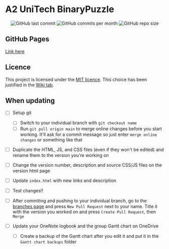 # A2 UniTech BinaryPuzzle
<div id="badges" align="center">
    <img src="https://img.shields.io/github/last-commit/aiden2480/A2-UniTech-BinaryPuzzle?color=1db954&logoColor=191414&style=flat-square" alt="GitHub last commit">
    <img src="https://img.shields.io/github/commit-activity/m/aiden2480/A2-UniTech-BinaryPuzzle?color=1db954&logoColor=191414&style=flat-square" alt="GitHub commits per month">
    <img src="https://img.shields.io/github/repo-size/aiden2480/A2-UniTech-BinaryPuzzle?color=1db954&logoColor=191414&style=flat-square" alt="GitHub repo size">
</div>

## GitHub Pages
[Link here](https://minkdang.github.io/UniTech_BinaryPuzzle/)

## Licence
This project is licensed under the [MIT licence](https://choosealicense.com/licenses/mit/#). This choice has been justified in the [Wiki tab](https://github.com/aiden2480/A2-UniTech-BinaryPuzzle/wiki).

## When updating
 - [ ] Setup git
     - [ ] Switch to your individual branch with `git checkout name`
     - [ ] Run `git pull origin main` to merge online changes before you start working. It'll ask for a commit message so just enter `merge online changes` or something like that
 - [ ] Duplicate the HTML, JS, and CSS files (even if they won't be edited) and rename them to the version you're working on
 - [ ] Change the version number, description and source CSS/JS files on the version html page
 - [ ] Update `index.html` with new links and description

 - [ ] Test changes!!
 - [ ] After commiting and pushing to your individual branch, go to the [branches page](https://github.com/aiden2480/A2-UniTech-BinaryPuzzle/branches) and press `New Pull Request` next to your name. Title it with the version you worked on and press `Create Pull Request`, then `Merge`
 - [ ] Update your OneNote logbook and the group Gantt chart on OneDrive
     - [ ] Create a backup of the Gantt chart after you edit it and put it in the `Gantt chart backups` folder
